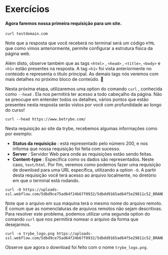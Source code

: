 # Exercícios
#### Agora faremos nossa primeira requisição para um site.
```
curl testdomain.com
```
Note que a resposta que você receberá no terminal será um código `HTML` que como vimos anteriormente, permite configurar a estrutura física da página web.

Além disto, observe também que as tags `<html>` , `<head>` , `<title>`, `<body>` e `<h1>` estão presentes na resposta. A tag `<h1>` foi vista anteriormente no conteúdo e representa o título principal. As demais tags nós veremos com mais detalhes no próximo bloco de conteúdo. 🚀

Nesta próxima etapa, utilizaremos uma option do comando `curl` , conhecida como `--head` . Ela nos permitirá ter acesso a todo cabeçalho da página. Não se preocupe em entender todos os detalhes, vários pontos que estão presentes nesta resposta serão vistos por você com profundidade ao longo do curso!
```
curl --head https://www.betrybe.com/
```
Nesta requisição ao site da trybe, recebemos algumas informações como por exemplo:
- **Status da requisição** : está representado pelo número 200, e nos informa que nossa requisição foi feita com sucesso.
- **Server** : Servidor Web para onde as requisições estão sendo feitas.
- **Content-type** : Especifica como os dados são representados. Neste caso, `text/html`.
Por fim, veremos como podemos fazer uma requisição de download para uma URL específica, utilizando a option `-O`. A partir desta requisição você terá acesso ao arquivo localmente, no diretório em que o terminal está rodando.
```
curl -O https://uploads-ssl.webflow.com/5dbd9ce75ad64f24b67f0932/5dbdd9165ad64f5e29811c52_BRAND3.png
```
Note que o arquivo em sua máquina terá o mesmo nome do arquivo remoto. É comum que as nomenclaturas de arquivos remotos não sejam descritivas. Para resolver este problema, podemos utilizar uma segunda option do comando `curl` que nos permitirá nomear o arquivo da forma que desejarmos.
```
curl -o trybe_logo.png https://uploads-ssl.webflow.com/5dbd9ce75ad64f24b67f0932/5dbdd9165ad64f5e29811c52_BRAND3.png
```
Observe que agora o download foi feito com o nome `trybe_logo.png`.
